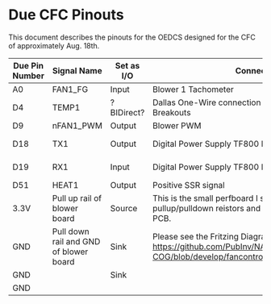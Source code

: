 # Due CFC Pinouts

This document describes the pinouts for the OEDCS designed for the CFC of approximately Aug. 18th.


| Due Pin Number  | 	Signal Name  | Set as I/O  | Connection  |  Notes |
|---|---|---|---|---|
| A0 |	FAN1_FG | Input | Blower 1 Tachometer
| D4 |	TEMP1	| ?BIDirect? |	Dallas One-Wire connection to Thermocouple Breakouts |	Daisy chain connection to temprature probes. Address of ???
| D9 | nFAN1_PWM | Output | Blower PWM | This output will be inverted
| D18 |	TX1 | Output |	Digital Power Supply TF800 Pin 23 | This is Serial1 TX for power supply 1	https://assets.alliedelec.com/v1560852133/Datasheets/1d230174086e96b6e4801d1c963649f3.pdf
| D19 | RX1 |Input | Digital Power Supply TF800 Pin 24 | This is Serial1 RX for power supply 1	https://assets.alliedelec.com/v1560852133/Datasheets/1d230174086e96b6e4801d1c963649f3.pdf
| D51 |HEAT1 |Output |	Positive SSR signal
| 3.3V | Pull up rail of blower board| Source | This is the small perfboard I soldered to gether with pullup/pulldown reistors and then glued onto the DB25 PCB.
| GND |	Pull down rail and GND of blower board |Sink|	Please see the Fritzing Diagram of this breakout board: https://github.com/PubInv/NASA-COG/blob/develop/fancontroller/SanyoAceBreakout.fzz
| GND | | Sink | |			Digital Power Supply TF800 Pin 22
| GND |

